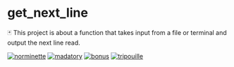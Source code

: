 # get_next_line
🃏 This project is about a function that takes input from a file or terminal and output the next line read.

[![norminette](https://github.com/ThreeDP/get_next_line/actions/workflows/norminette.yml/badge.svg)](https://github.com/ThreeDP/get_next_line/actions/workflows/norminette.yml)
[![madatory](https://github.com/ThreeDP/get_next_line/actions/workflows/mandatory.yml/badge.svg)](https://github.com/ThreeDP/get_next_line/actions/workflows/mandatory.yml)
[![bonus](https://github.com/ThreeDP/get_next_line/actions/workflows/bonus.yml/badge.svg)](https://github.com/ThreeDP/get_next_line/actions/workflows/bonus.yml)
[![tripouille](https://github.com/ThreeDP/get_next_line/actions/workflows/tripouille.yml/badge.svg)](https://github.com/ThreeDP/get_next_line/actions/workflows/tripouille.yml)
